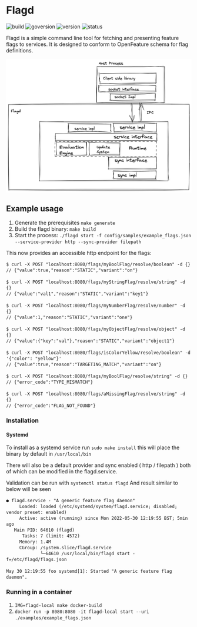 # Flagd

![build](https://img.shields.io/github/workflow/status/open-feature/flagd/ci)
![goversion](https://img.shields.io/github/go-mod/go-version/open-feature/flagd/main)
![version](https://img.shields.io/badge/version-pre--alpha-green)
![status](https://img.shields.io/badge/status-not--for--production-red)

Flagd is a simple command line tool for fetching and presenting feature flags to services. It is designed to conform to OpenFeature schema for flag definitions.

<img src="images/of-flagd-0.png" width="560">

## Example usage

1. Generate the prerequisites `make generate`
2. Build the flagd binary: `make build`
3. Start the process: `./flagd start -f config/samples/example_flags.json --service-provider http --sync-provider filepath`

This now provides an accessible http endpoint for the flags:

```
$ curl -X POST "localhost:8080/flags/myBoolFlag/resolve/boolean" -d {}
// {"value":true,"reason":"STATIC","variant":"on"}

$ curl -X POST "localhost:8080/flags/myStringFlag/resolve/string" -d {}
// {"value":"val1","reason":"STATIC","variant":"key1"}

$ curl -X POST "localhost:8080/flags/myNumberFlag/resolve/number" -d {}
// {"value":1,"reason":"STATIC","variant":"one"}

$ curl -X POST "localhost:8080/flags/myObjectFlag/resolve/object" -d {}
// {"value":{"key":"val"},"reason":"STATIC","variant":"object1"}

$ curl -X POST "localhost:8080/flags/isColorYellow/resolve/boolean" -d '{"color": "yellow"}'
// {"value":true,"reason":"TARGETING_MATCH","variant":"on"}

$ curl -X POST "localhost:8080/flags/myBoolFlag/resolve/string" -d {}
// {"error_code":"TYPE_MISMATCH"}

$ curl -X POST "localhost:8080/flags/aMissingFlag/resolve/string" -d {}
// {"error_code":"FLAG_NOT_FOUND"}
```

### Installation

#### Systemd

To install as a systemd service run `sudo make install` this will place the binary by default in `/usr/local/bin`

There will also be a default provider and sync enabled ( http / filepath ) both of which can be modified in the flagd.service.

Validation can be run with `systemctl status flagd`
And result similar to below will be seen

```
● flagd.service - "A generic feature flag daemon"
     Loaded: loaded (/etc/systemd/system/flagd.service; disabled; vendor preset: enabled)
     Active: active (running) since Mon 2022-05-30 12:19:55 BST; 5min ago
   Main PID: 64610 (flagd)
      Tasks: 7 (limit: 4572)
     Memory: 1.4M
     CGroup: /system.slice/flagd.service
             └─64610 /usr/local/bin/flagd start -f=/etc/flagd/flags.json

May 30 12:19:55 foo systemd[1]: Started "A generic feature flag daemon".
```

### Running in a container

1. `IMG=flagd-local make docker-build`
2. `docker run -p 8080:8080 -it flagd-local start --uri ./examples/example_flags.json`
